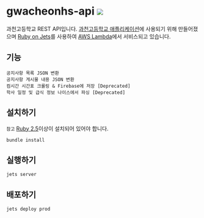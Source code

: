 # gwacheonhs-api ![](https://github.com/ChemistryX/gwacheonhs-api/workflows/deploy-prod/badge.svg)

과천고등학교 REST API입니다. [과천고등학교 애플리케이션](https://github.com/ChemistryX/gwacheonhs_app)에 사용되기 위해 만들어졌으며 [Ruby on Jets](https://github.com/boltops-tools/jets)를 사용하여 [AWS Lambda](https://aws.amazon.com/lambda/)에서 서비스되고 있습니다.

## 기능

```
공지사항 목록 JSON 변환
공지사항 게시물 내용 JSON 변환
컴시간 시간표 크롤링 & Firebase에 저장 [Deprecated]
학사 일정 및 급식 정보 나이스에서 파싱 [Deprecated]
```

## 설치하기

`참고` [Ruby 2.5](https://www.ruby-lang.org)이상이 설치되어 있어야 합니다.

```
bundle install
```

## 실행하기

```
jets server
```

## 배포하기

```
jets deploy prod
```
